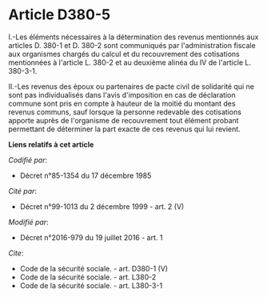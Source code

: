 # Article D380-5

I.-Les éléments nécessaires à la détermination des revenus mentionnés aux articles D. 380-1 et D. 380-2 sont communiqués par
l'administration fiscale aux organismes chargés du calcul et du recouvrement des cotisations mentionnées à l'article L. 380-2
et au deuxième alinéa du IV de l'article L. 380-3-1. 

II.-Les revenus des époux ou partenaires de pacte civil de solidarité qui ne sont pas individualisés dans l'avis d'imposition
en cas de déclaration commune sont pris en compte à hauteur de la moitié du montant des revenus communs, sauf lorsque la
personne redevable des cotisations apporte auprès de l'organisme de recouvrement tout élément probant permettant de
déterminer la part exacte de ces revenus qui lui revient.

**Liens relatifs à cet article**

_Codifié par_:

  - Décret n°85-1354 du 17 décembre 1985

_Cité par_:

  - Décret n°99-1013 du 2 décembre 1999 - art. 2 (V)

_Modifié par_:

  - Décret n°2016-979 du 19 juillet 2016 - art. 1

_Cite_:

  - Code de la sécurité sociale. - art. D380-1 (V)
  - Code de la sécurité sociale. - art. L380-2
  - Code de la sécurité sociale. - art. L380-3-1
